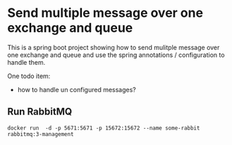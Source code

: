 # Send multiple message over one exchange and queue

This is a spring boot project showing how to send mulitple message over one exchange and queue and use the spring 
annotations / configuration to handle them.

One todo item:
- how to handle un configured messages?

## Run RabbitMQ
```Shell
docker run  -d -p 5671:5671 -p 15672:15672 --name some-rabbit rabbitmq:3-management
```
